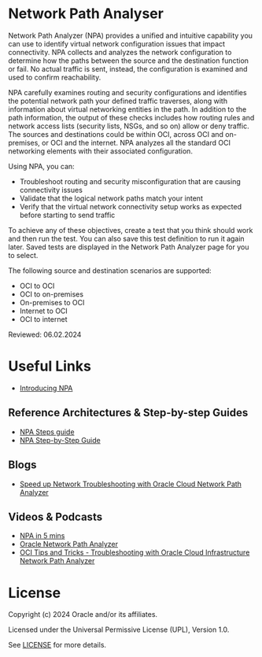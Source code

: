 #  Network Path Analyser

Network Path Analyzer (NPA) provides a unified and intuitive capability you can use to identify virtual network configuration issues that impact connectivity. NPA collects and analyzes the network configuration to determine how the paths between the source and the destination function or fail. No actual traffic is sent, instead, the configuration is examined and used to confirm reachability.

NPA carefully examines routing and security configurations and identifies the potential network path your defined traffic traverses, along with information about virtual networking entities in the path. In addition to the path information, the output of these checks includes how routing rules and network access lists (security lists, NSGs, and so on) allow or deny traffic. The sources and destinations could be within OCI, across OCI and on-premises, or OCI and the internet. NPA analyzes all the standard OCI networking elements with their associated configuration.

Using NPA, you can:

- Troubleshoot routing and security misconfiguration that are causing connectivity issues
- Validate that the logical network paths match your intent
- Verify that the virtual network connectivity setup works as expected before starting to send traffic

To achieve any of these objectives, create a test that you think should work and then run the test. You can also save this test definition to run it again later. Saved tests are displayed in the Network Path Analyzer page for you to select.

The following source and destination scenarios are supported:

- OCI to OCI
- OCI to on-premises
- On-premises to OCI
- Internet to OCI
- OCI to internet

Reviewed: 06.02.2024
 
# Useful Links

- [Introducing NPA](https://blogs.oracle.com/cloud-infrastructure/post/introducing-oracle-cloud-network-path-analyzer)


## Reference Architectures & Step-by-step Guides

 - [NPA Steps guide](https://blogs.oracle.com/ateam/post/oci-network-path-analyzer)
 - [NPA Step-by-Step Guide](https://k21academy.com/1z0-1072/oracle-cloud-network-path-analyzer/)  

## Blogs
 
- [Speed up Network Troubleshooting with Oracle Cloud Network Path Analyzer](https://blogs.oracle.com/analytics/post/fast-track-network-troubleshooting-with-oracle-cloud-network-path-analyzer-for-oracle-analytics-cloud-oac)


## Videos & Podcasts

- [NPA in 5 mins](https://www.youtube.com/watch?v=vr8oitlkAvI)
- [Oracle Network Path Analyzer](https://videohub.oracle.com/media/Oracle+Network+Path+Analyzer.mov/1_dm81kp7i)
- [OCI Tips and Tricks - Troubleshooting with Oracle Cloud Infrastructure Network Path Analyzer](https://www.youtube.com/watch?v=AoTk4Aq-9Gw)


# License

Copyright (c) 2024 Oracle and/or its affiliates.

Licensed under the Universal Permissive License (UPL), Version 1.0.

See [LICENSE](https://github.com/oracle-devrel/technology-engineering/blob/main/LICENSE) for more details.
